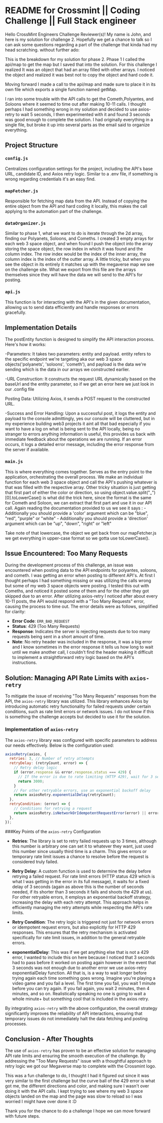 # README for Crossmint || Coding Challenge || Full Stack engineer

Hello CrossMint Engineers Challenge Reviewer(s)! My name is John, and here is my solution for challenge 2. Hopefully we get a chance to talk so I can ask some questions regarding a part of the challenge that kinda had my head scratching. without further ado:

This is the breakdown for my solution for phase 2. Phase 1 I called the api/map to get the map but I saved that into the solution. For this challenge I realized It was an object that had an array filled with other arrays. I noticed the object and realized it was best not to copy the object and hard code it.

Moving forward I made a call to the api/map and made sure to place it in its own file which exports a single function named getMap.

I ran into some trouble with the API calls to get the Cometh,Polyantes, and Soloons where it seemed to time out after making 10-11 calls. I thought perhaps I had something wrong in my solution and decided to use axios-retry to wait 5 seconds, I then experimented with it and found 3 seconds was good enough to complete the solution. I had originally everything in a single file, but broke it up into several parts as the email said to organize everything.

## Project Structure

### `config.js`

Centralizes configuration settings for the project, including the API's base URL, candidate ID, and Axios retry logic. Similar to a .env file, if something is wrong regarding credentials it's an easy find.

### `mapFetcher.js`

Responsible for fetching map data from the API. Instead of copying the entire object from the API and hard coding it locally, this makes the call applying to the automation part of the challenge.

### `dataOrganizer.js`

Similar to phase 1, what we want to do is iterate through the 2d array, finding our Polyanets, Soloons, and Comeths. 
I created 3 empty arrays for each web 3 space object, and when found I push the object into the array storing the space object, the row index in which it was found and the column index. The row index would be the index of the inner array, the column index is the index of the outter array. A little tricky, but when you see the object in its entirely it matches up with the megaverse map we see on the challenge site. 
What we export from this file are the arrays themselves since they will have the data we will send to the API's for posting.

### `api.js`

This function is  for interacting with the API's in the given documentation, allowing us to send data efficiently and handle responses or errors gracefully.

## Implementation Details

The postEntity function is designed to simplify the API interaction process. Here's how it works:

-Parameters: 
    It takes two parameters: entity and payload. entity refers to the specific endpoint we're targeting aka our web 3 space objects('polyanets', 'soloons', 'cometh'), and payload is the data we're sending which is the data in our arrays we constructed earlier.

-URL Construction:
    It constructs the request URL dynamically based on the baseUrl and the entity parameter, so if we get an error here we just look in our .config file

Posting Data: Utilizing Axios, it sends a POST request to the constructed URL.

-Success and Error Handling: 
    Upon a successful post, it logs the entity and payload to the console admittingly, yes our console will be cluttered, but in my experience building web3 projects it aint all that bad especially if you want to have a log on what is being sent to the API locally, being no stranger to errors anything information is useful, this provides us back with  immediate feedback about the operations we are running. If an error occurs, it logs a detailed error message, including the error response from the server if available.

### `main.js`

This is where everything comes together. Serves as the entry point to the application, orchestrating the overall process. We make an individual function for each web 3 space object and call the API's pushing whatever is that was filled with the respective array. Other tricky situation is just getting that first part of either the color or direction, so using object.value.split("_")[0].toLowerCase() is what did the trick here, since the format is the same for Cometh and Soloon, we can extract that first part and use it in our API call. Again reading the documentation provided to us we see it says :
    - Additionally you should provide a 'color' argument which can be "blue", "red", "purple" or "white"
    - Additionally you should provide a 'direction' argument which can be "up", "down", "right" or "left"

Take note of that lowercase, the object we get back from our mapFetcher.js we get everything in upper-case format so we gotta use toLowerCase().

## Issue Encountered: Too Many Requests

During the development process of this challenge, an issue was encountered when posting data to the API endpoints for polyantes, soloons, and cometh. I was getting an error when posting to different API's. At first I thought perhaps I had something missing or was utilizing the calls wrong but some of my web 3 space objects were posting. I tested this out with Comeths, and noticed it posted some of them and for the other they got skipped due to an error. After utilizing axios-retry I noticed after about every 10-11 posts, the API would respond with a "Too Many Requests" error, causing the process to time out. The error details were as follows, simplified for clarity:

- **Error Code**: `ERR_BAD_REQUEST`
- **Status**: 429 (Too Many Requests)
- **Response**: Indicates the server is rejecting requests due to too many requests being sent in a short amount of time.
- **Note**: No retry header was included in the response, it was a big error and I know sometimes in the error response it tells us how long to wait until we make another call, I couldn't find the header making it difficult to implement a straightforward retry logic based on the API's instructions.

## Solution: Managing API Rate Limits with `axios-retry`

To mitigate the issue of receiving "Too Many Requests" responses from the API, the `axios-retry` library was utilized. This library enhances Axios by introducing automatic retry functionality for failed requests under certain conditions, such as rate limit errors or network issues. I do not know if this is something the challenge accepts but decided to use it for the solution.

### Implementation of `axios-retry`

The `axios-retry` library was configured with specific parameters to address our needs effectively. Below is the configuration used:

```javascript
axiosRetry(axios, {
  retries: 3, // Number of retry attempts
  retryDelay: (retryCount, error) => {
    // Retry delay logic
    if (error.response && error.response.status === 429) {
      // If the error is due to rate limiting (HTTP 429), wait for 3 seconds
      return 3000;
    }
    // For other retryable errors, use an exponential backoff delay
    return axiosRetry.exponentialDelay(retryCount);
  },
  retryCondition: (error) => {
    // Conditions for retrying a request
    return axiosRetry.isNetworkOrIdempotentRequestError(error) || error.response.status === 429;
  },
});
```


###Key Points of the `axios-retry` Configuration

- **Retries**: The library is set to retry failed requests up to 3 times, although this number is arbitrary one can set it to whatever they want, just used this number since usually third time is a charm. This gives errors or temporary rate limit issues a chance to resolve before the request is considered truly failed.

- **Retry Delay**: A custom function is used to determine the delay before retrying a failed request. For rate limit errors (HTTP status 429 which is what I was getting in the error in its full message), it waits for a fixed delay of 3 seconds (again as above this is the number of seconds needed, if its shorter than 3 seconds it fails and shoots the 429 at us). For other retryable errors, it employs an exponential backoff strategy, increasing the delay with each retry attempt. This approach helps in efficiently managing the retry attempts while respecting the API's rate limits.
- **Retry Condition**: The retry logic is triggered not just for network errors or idempotent request errors, but also explicitly for HTTP 429 responses. This ensures that the retry mechanism is activated specifically for rate limit issues, in addition to the general retryable errors.

- **exponentialDelay**: This was if we get anything else that is not a 429 error, I wanted to include this on here because I noticed that 3 seconds had to pass before it worked on posting again however in the event that 3 seconds was not enough due to another error we use axios-retry exponentialDelay function. All that is, is a way to wait longer before trying again each time something goes wrong. Imagine you're playing a video game and you fail a level. The first time you fail, you wait 1 minute before you can try again. If you fail again, you wait 2 minutes, then 4 minutes, and so on. Realistically speaking no one is going to wait a whole minute+ but something cool that is included in the axios retry.

By integrating `axios-retry` with the above configuration, the overall strategy significantly improves the reliability of API interactions, ensuring that temporary issues do not immediately halt the data fetching and posting processes.

## Conclusion - After Thoughts

The use of `axios-retry` has proven to be an effective solution for managing API rate limits and ensuring the smooth execution of the challenge. By addressing the "Too Many Requests" issue with a thoughtful approach to retry logic we got our Megaverse map to complete with the Crossmint logo. 

This was a fun challenge to do, I thought I had it figured out since it was very similar to the first challenge but the curve ball of the 429 error is what got me, the different directions and color, and making sure I wasn't over doing it with the API calls. I kept trying to see where my web 3 space objects landed on the map and the page was slow to reload so I was worried I might have over done it :D

Thank you for the chance to do a challenge I hope we can move forward with future steps.
